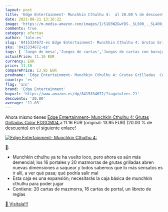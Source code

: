 ```yaml
---
layout: post
title: 'Edge Entertainment- Munchkin Cthulhu 4:  al 20.00 % de descuento'
date: 2021-08-21 13:16:22
image: 'https://m.media-amazon.com/images/I/51O3WZGwYDS._SL500_._SL400_.jpg'
comments: true
category: ofertas
author: 'tole.es'
slug: '8415334672-es Edge Entertainment- Munchkin Cthulhu 4: Grutas Grilladas...'
sku: '8415334672-es'
tags: [ 'Juego de mesa','Juegos de cartas','Juegos de cartas con baraja específica','Juegos y accesorios para juegos','Juguetes','Juguetes y juegos','edge entertainment','munchkin', ]
actualPrice: 11.16 EUR
currency: EUR
price: 11.16
comparePrice: 13.95 EUR
prodname: 'Edge Entertainment- Munchkin Cthulhu 4: Grutas Grilladas  Color  EDGCM04 '
country: 'es'
flag: '🇪🇸'
brand: 'Edge Entertainment'
buyurl: 'https://www.amazon.es/dp/8415334672/?tag=tolees-21'
descuento: '20.00'
average: '11.03'
---
```


Ahora mismo tienes [Edge Entertainment- Munchkin Cthulhu 4: Grutas Grilladas  Color  EDGCM04 ](https://www.amazon.es/dp/8415334672/?tag=tolees-21) a 11.16 EUR (original: 13.95 EUR) (20.00 %  de descuento) en el siguiente enlace!

[![Edge Entertainment- Munchkin Cthulhu 4: ](https://m.media-amazon.com/images/I/51O3WZGwYDS._SL500_._SL400_.jpg)](https://www.amazon.es/dp/8415334672/?tag=tolees-21)

🔎:

- Munchkin cthulhu ya te ha vuelto loco, pero ahora es aún más demencial; los 16 portales y 20 mazmorras de grutas grilladas abren nuevas dimensiones a saquear y todos sabemos que lo más sensatos es ir allí, a ver qué pasa; qué podría salir mal
- Esta caja es una expansión; necesitarás la caja básica de munchkin cthulhu para poder jugar
- Contiene: 20 cartas de mazmorra, 16 cartas de portal, un libreto de reglas

[🛒 Visítala!!!](https://www.amazon.es/dp/8415334672/?tag=tolees-21)
